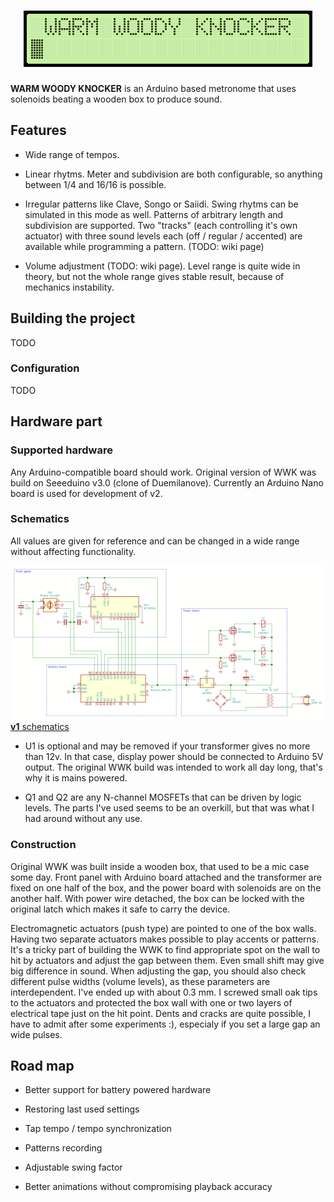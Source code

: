 <h1 align="center">
	<img src="images/header_animation.gif" alt="WARM WOODY KNOCKER" />
</h1>

**WARM WOODY KNOCKER** is an Arduino based metronome that uses solenoids beating a wooden box to produce sound.

## Features

* Wide range of tempos.

* Linear rhytms. Meter and subdivision are both configurable, so anything between 1/4 and 16/16 is possible.

* Irregular patterns like Clave, Songo or Saiidi. Swing rhytms can be simulated in this mode as well. Patterns of arbitrary length and subdivision are supported. Two "tracks" (each controlling it's own actuator) with three sound levels each (off / regular / accented) are available while programming a pattern. (TODO: wiki page)

* Volume adjustment (TODO: wiki page). Level range is quite wide in theory, but not the whole range gives stable result, because of mechanics instability.

## Building the project

TODO

### Configuration

TODO

## Hardware part

### Supported hardware

Any Arduino-compatible board should work. Original version of WWK was build on Seeeduino v3.0 (clone of Duemilanove). Currently an Arduino Nano board is used for development of v2.

### Schematics

All values are given for reference and can be changed in a wide range without affecting functionality.

[![**v1** schematics](./images/schematics_v1_thumb.png)<br>**v1** schematics](./images/schematics_v1.png)

* U1 is optional and may be removed if your transformer gives no more than 12v. In that case, display power should be connected to Arduino 5V output. The original WWK build was intended to work all day long, that's why it is mains powered.

* Q1 and Q2 are any N-channel MOSFETs that can be driven by logic levels. The parts I've used seems to be an overkill, but that was what I had around without any use.

### Construction

Original WWK was built inside a wooden box, that used to be a mic case some day. Front panel with Arduino board attached and the transformer are fixed on one half of the box, and the power board with solenoids are on the another half. With power wire detached, the box can be locked with the original latch which makes it safe to carry the device.

Electromagnetic actuators (push type) are pointed to one of the box walls. Having two separate actuators makes possible to play accents or patterns. It's a tricky part of building the WWK to find appropriate spot on the wall to hit by actuators and adjust the gap between them. Even small shift may give big difference in sound. When adjusting the gap, you should also check different pulse widths (volume levels), as these parameters are interdependent. I've ended up with about 0.3 mm. I screwed small oak tips to the actuators and protected the box wall with one or two layers of electrical tape just on the hit point. Dents and cracks are quite possible, I have to admit after some experiments :), especialy if you set a large gap an wide pulses.

## Road map

* Better support for battery powered hardware

* Restoring last used settings

* Tap tempo / tempo synchronization

* Patterns recording

* Adjustable swing factor

* Better animations without compromising playback accuracy

